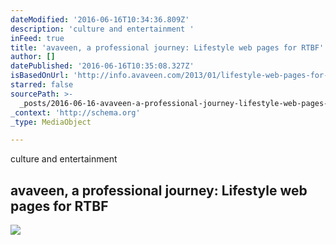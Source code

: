 ```yaml
---
dateModified: '2016-06-16T10:34:36.809Z'
description: 'culture and entertainment '
inFeed: true
title: 'avaveen, a professional journey: Lifestyle web pages for RTBF'
author: []
datePublished: '2016-06-16T10:35:08.327Z'
isBasedOnUrl: 'http://info.avaveen.com/2013/01/lifestyle-web-pages-for-rtbf.html?m=1'
starred: false
sourcePath: >-
  _posts/2016-06-16-avaveen-a-professional-journey-lifestyle-web-pages-for-rtb.md
_context: 'http://schema.org'
_type: MediaObject

---
```

culture and entertainment 

<article style=""><h1>avaveen, a professional journey: Lifestyle web pages for RTBF</h1><img src="http://1.bp.blogspot.com/-dStz6r0nGH4/UoJGMuoyqRI/AAAAAAAASDc/0GA2Dwt0jfU/w1200-h630-p-nu/avaveen_editorial_tendance.jpg" /></article>